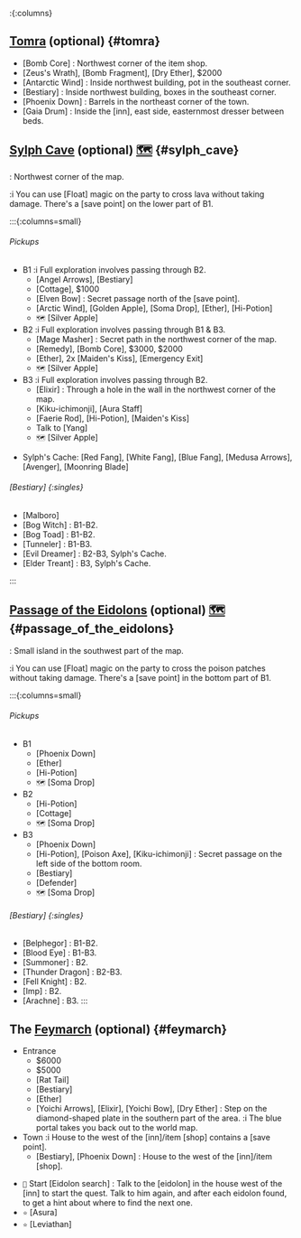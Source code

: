 :{:columns}


## [Tomra](@) (optional) {#tomra}
+ [Bomb Core]
  : Northwest corner of the item shop.
+ [Zeus's Wrath], [Bomb Fragment], [Dry Ether], $2000
+ [Antarctic Wind]
  : Inside northwest building, pot in the southeast corner.
+ [Bestiary]
  : Inside northwest building, boxes in the southeast corner.
+ [Phoenix Down]
  : Barrels in the northeast corner of the town.
+ [Gaia Drum]
  : Inside the [inn], east side, easternmost dresser between beds.



## [Sylph Cave](@) (optional) [🗺️](https://steamcommunity.com/sharedfiles/filedetails/?id=317566256#407211) {#sylph_cave}

: Northwest corner of the map.

:i You can use [Float] magic on the party to cross lava without taking damage. There's a [save point] on the lower part of B1.

:::{:columns=small}

###### Pickups
* B1
  :i Full exploration involves passing through B2.
  + [Angel Arrows], [Bestiary]
  + [Cottage], $1000
  + [Elven Bow]
    : Secret passage north of the [save point].
  + [Arctic Wind], [Golden Apple], [Soma Drop], [Ether], [Hi-Potion]
  + `🗺️` [Silver Apple]
* B2
  :i Full exploration involves passing through B1 & B3.
  + [Mage Masher]
    : Secret path in the northwest corner of the map.
  + [Remedy], [Bomb Core], $3000, $2000
  + [Ether], 2x [Maiden's Kiss], [Emergency Exit]
  + `🗺️` [Silver Apple]
* B3
  :i Full exploration involves passing through B2.
  + [Elixir]
    : Through a hole in the wall in the northwest corner of the map.
  + [Kiku-ichimonji], [Aura Staff]
  + [Faerie Rod], [Hi-Potion], [Maiden's Kiss]
  + Talk to [Yang]
  + `🗺️` [Silver Apple]
+ Sylph's Cache: [Red Fang], [White Fang], [Blue Fang], [Medusa Arrows], [Avenger], [Moonring Blade]

###### [Bestiary] {:singles}
+ [Malboro]
+ [Bog Witch]
  : B1-B2.
+ [Bog Toad]
  : B1-B2.
+ [Tunneler]
  : B1-B3.
+ [Evil Dreamer]
  : B2-B3, Sylph's Cache.
+ [Elder Treant]
  : B3, Sylph's Cache.

:::



## [Passage of the Eidolons](@) (optional) [🗺️](https://steamcommunity.com/sharedfiles/filedetails/?id=317566256#407210) {#passage_of_the_eidolons}
: Small island in the southwest part of the map.

:i You can use [Float] magic on the party to cross the poison patches without taking damage. There's a [save point] in the bottom part of B1.


:::{:columns=small}

###### Pickups
* B1
  + [Phoenix Down]
  + [Ether]
  + [Hi-Potion]
  + `🗺️` [Soma Drop]
* B2
  + [Hi-Potion]
  + [Cottage]
  + `🗺️` [Soma Drop]
* B3
  + [Phoenix Down]
  + [Hi-Potion], [Poison Axe], [Kiku-ichimonji]
    : Secret passage on the left side of the bottom room.
  + [Bestiary]
  + [Defender]
  + `🗺️` [Soma Drop]
###### [Bestiary] {:singles}
+ [Belphegor]
  : B1-B2.
+ [Blood Eye]
  : B1-B3.
+ [Summoner]
  : B2.
+ [Thunder Dragon]
  : B2-B3.
+ [Fell Knight]
  : B2.
+ [Imp]
  : B2.
+ [Arachne]
  : B3.
:::


## The [Feymarch](@) (optional) {#feymarch}
* Entrance
  + $6000
  + $5000
  + [Rat Tail]
  + [Bestiary]
  + [Ether]
  + [Yoichi Arrows], [Elixir], [Yoichi Bow], [Dry Ether]
    : Step on the diamond-shaped plate in the southern part of the area.
    :i The blue portal takes you back out to the world map.
* Town
  :i House to the west of the [inn]/item [shop] contains a [save point].
  + [Bestiary], [Phoenix Down]
    : House to the west of the [inn]/item [shop].
+ `💬` Start [Eidolon search]
  : Talk to the [eidolon] in the house west of the [inn] to start the quest. Talk to him again, and after each eidolon found, to get a hint about where to find the next one.
+ `⭐` [Asura]
+ `⭐` [Leviathan]